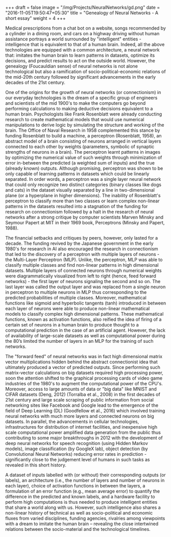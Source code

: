 +++
draft = false
image = "/img/Projects/NeuralNetworks/gd.png"
date = "2016-11-05T19:50:47+05:30"
title = "Genealogy of Neural Networks - A short essay"
weight = 4
+++

Medical prescriptions from a chat bot on a website, songs recommended by a cylinder in a dining room, and cars on a highway driving without human assistance portrays a world surrounded by "intelligent" entities - intelligence that is equivalent to that of a human brain. Indeed, all the above technologies are equipped with a common architecture, a neural network that: imitates the human brain to learn patterns in datasets, optimize its decisions, and predict results to act on the outside world. However, the genealogy (Foucauldian sense) of neural networks is not alone technological but also a ramification of socio-political-economic relations of the mid-20th century followed by significant advancements in the early decades of the 21st century.

One of the origins for the growth of neural networks (or connectionism) in our everyday technologies is the dream of a specific group of engineers and scientists of the mid 1900's to make the computers go beyond performing calculations to making deductive decisions equivalent to a human brain. Psychologists like Frank Rosenblatt were already conducting research to create mathematical models that would use numerical manipulations to derive logic by simulating the structure and working of the brain. The Office of Naval Research in 1958 complemented this stance by funding Rosenblatt to build a machine, a perceptron (Rosenblatt, 1958), an abstract model of a brain consisting of neurons arranged in vertical layers connected to each other by weights (parameters, symbolic of synaptic strengths of neurons in a brain). The perceptron learnt patterns in images by optimizing the numerical value of such weights through minimization of error in-between the predicted (a weighted sum of inputs) and the true (already known) outputs. Although promising, perceptron was shown to be only capable of learning patterns in datasets which could be linearly separated. In order words, a perceptron was a single layer neural network that could only recognize two distinct categories (binary classes like dogs and cats) in the dataset
visually separated by a line in two-dimensional plane (or a hyperplane in higher dimensions). The inability of Rosenblatt's perceptron to classify more than two classes or learn complex non-linear patterns in the datasets resulted into a stagnation of the funding for research on connectionism followed by a halt in the research of neural networks after a strong critique by computer scientists Marven Minsky and Seymour Papert at MIT in their 1969 book, Perceptrons (Minsky and Papert, 1988).

The financial setbacks and critiques by peers, however, only lasted for a decade. The funding revived by the Japanese government in the early 1980's for research in AI also encouraged the research in connectionism that led to the discovery of a perceptron with multiple layers of neurons - the Multi-Layer Perceptron (MLP). Unlike, the perceptron, MLP was able to classify multiple classes and find non-linear patterns in high dimensional datasets. Multiple layers of connected neurons through numerical weights were diagrammatically visualized from left to right (hence, feed forward networks) - the first layer of neurons signaling the second and so on. The last layer was called the output layer and was replaced from a single neuron in perceptron to multiple neurons in MLP thus corresponding to the predicted probabilities of multiple classes. Moreover, mathematical functions like sigmoid and hyperbolic tangents (tanh) introduced in between each layer of neurons were able to produce non-linear mathematical models to classify complex high dimensional patterns. These mathematical functions, known as activation functions, also reified the idea of firing of a certain set of neurons in a human brain to produce thought to a computational prediction in the case of an artificial agent. However, the lack of availability of large-scale datasets as well as computational power during the 80’s limited the number of layers in an MLP for the training of such networks.

The "forward feed" of neural networks was in fact high dimensional matrix vector multiplications hidden behind the abstract connectionist idea that ultimately produced a vector of predicted outputs. Since performing such matrix-vector calculations on big datasets required high processing power, soon the attention shifted to the graphical processing cards of video game industries of the 1980's to augment the computational power of the CPU's. Moreover, access to large amounts of data or "big data" like MNIST and CIFAR datasets (Deng, 2012) (Torralba et al., 2008) in the first decades of 21st century and large scale scraping of public information from social networking sites like Facebook and Google lead to the emergence of the field of Deep Learning (DL) (Goodfellow et al., 2016) which involved training neural networks with much more layers and connected neurons on big datasets. In parallel, the advancements in cellular technologies, infrastructures for distribution of internet facilities, and inexpensive high scale computational power amplified data generation from the public thus contributing to some major breakthroughs in 2012 with the development of deep neural networks for speech recognition (using Hidden Markov models), image classification (by GoogleX lab), object detection (by Convolutional Neural Networks) reducing error rates in prediction - significantly close to the judgement level of humans in such tasks as revealed in this short history.

A dataset of inputs labelled with (or without) their corresponding outputs (or labels), an architecture (i.e., the number of layers and number of neurons in each layer), choice of activation functions in between the layers, a formulation of an error function (e.g., mean average error) to quantify the difference in the predicted and known labels, and a hardware facility to perform high computations is thus needed to produce intelligent entities that share a world along with us. However, such intelligence also shares a non-linear history of technical as well as socio-political and economic fluxes from varied disciplines, funding agencies, rivalries among viewpoints with a dream to imitate the human brain – revealing the close intertwined relations between the socio-material and the technological timelines.